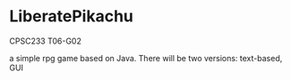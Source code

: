 # LiberatePikachu

CPSC233 T06-G02

a simple rpg game based on Java.
There will be two versions: text-based, GUI

